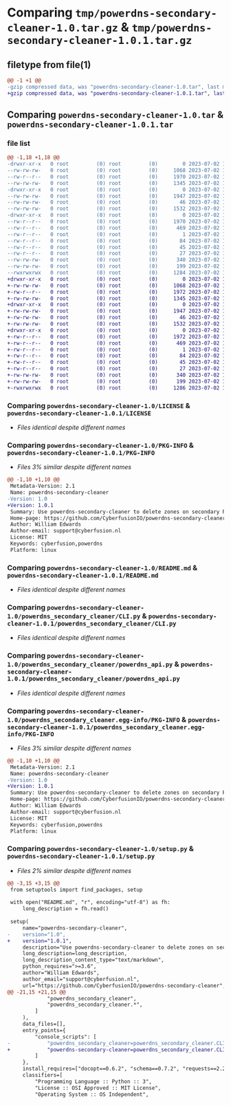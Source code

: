 # Comparing `tmp/powerdns-secondary-cleaner-1.0.tar.gz` & `tmp/powerdns-secondary-cleaner-1.0.1.tar.gz`

## filetype from file(1)

```diff
@@ -1 +1 @@
-gzip compressed data, was "powerdns-secondary-cleaner-1.0.tar", last modified: Sun Jul  2 14:20:39 2023, max compression
+gzip compressed data, was "powerdns-secondary-cleaner-1.0.1.tar", last modified: Sun Jul  2 15:51:37 2023, max compression
```

## Comparing `powerdns-secondary-cleaner-1.0.tar` & `powerdns-secondary-cleaner-1.0.1.tar`

### file list

```diff
@@ -1,18 +1,18 @@
-drwxr-xr-x   0 root         (0) root         (0)        0 2023-07-02 14:20:39.915873 powerdns-secondary-cleaner-1.0/
--rw-rw-rw-   0 root         (0) root         (0)     1068 2023-07-02 14:10:40.000000 powerdns-secondary-cleaner-1.0/LICENSE
--rw-r--r--   0 root         (0) root         (0)     1970 2023-07-02 14:20:39.915873 powerdns-secondary-cleaner-1.0/PKG-INFO
--rw-rw-rw-   0 root         (0) root         (0)     1345 2023-07-02 14:10:40.000000 powerdns-secondary-cleaner-1.0/README.md
-drwxr-xr-x   0 root         (0) root         (0)        0 2023-07-02 14:20:39.915873 powerdns-secondary-cleaner-1.0/powerdns_secondary_cleaner/
--rw-rw-rw-   0 root         (0) root         (0)     1947 2023-07-02 14:10:40.000000 powerdns-secondary-cleaner-1.0/powerdns_secondary_cleaner/CLI.py
--rw-rw-rw-   0 root         (0) root         (0)       46 2023-07-02 14:10:40.000000 powerdns-secondary-cleaner-1.0/powerdns_secondary_cleaner/__init__.py
--rw-rw-rw-   0 root         (0) root         (0)     1532 2023-07-02 14:10:40.000000 powerdns-secondary-cleaner-1.0/powerdns_secondary_cleaner/powerdns_api.py
-drwxr-xr-x   0 root         (0) root         (0)        0 2023-07-02 14:20:39.915873 powerdns-secondary-cleaner-1.0/powerdns_secondary_cleaner.egg-info/
--rw-r--r--   0 root         (0) root         (0)     1970 2023-07-02 14:20:39.000000 powerdns-secondary-cleaner-1.0/powerdns_secondary_cleaner.egg-info/PKG-INFO
--rw-r--r--   0 root         (0) root         (0)      469 2023-07-02 14:20:39.000000 powerdns-secondary-cleaner-1.0/powerdns_secondary_cleaner.egg-info/SOURCES.txt
--rw-r--r--   0 root         (0) root         (0)        1 2023-07-02 14:20:39.000000 powerdns-secondary-cleaner-1.0/powerdns_secondary_cleaner.egg-info/dependency_links.txt
--rw-r--r--   0 root         (0) root         (0)       84 2023-07-02 14:20:39.000000 powerdns-secondary-cleaner-1.0/powerdns_secondary_cleaner.egg-info/entry_points.txt
--rw-r--r--   0 root         (0) root         (0)       45 2023-07-02 14:20:39.000000 powerdns-secondary-cleaner-1.0/powerdns_secondary_cleaner.egg-info/requires.txt
--rw-r--r--   0 root         (0) root         (0)       27 2023-07-02 14:20:39.000000 powerdns-secondary-cleaner-1.0/powerdns_secondary_cleaner.egg-info/top_level.txt
--rw-rw-rw-   0 root         (0) root         (0)      340 2023-07-02 14:10:40.000000 powerdns-secondary-cleaner-1.0/pyproject.toml
--rw-rw-rw-   0 root         (0) root         (0)      199 2023-07-02 14:20:39.919873 powerdns-secondary-cleaner-1.0/setup.cfg
--rwxrwxrwx   0 root         (0) root         (0)     1284 2023-07-02 14:10:40.000000 powerdns-secondary-cleaner-1.0/setup.py
+drwxr-xr-x   0 root         (0) root         (0)        0 2023-07-02 15:51:37.170128 powerdns-secondary-cleaner-1.0.1/
+-rw-rw-rw-   0 root         (0) root         (0)     1068 2023-07-02 14:10:40.000000 powerdns-secondary-cleaner-1.0.1/LICENSE
+-rw-r--r--   0 root         (0) root         (0)     1972 2023-07-02 15:51:37.170128 powerdns-secondary-cleaner-1.0.1/PKG-INFO
+-rw-rw-rw-   0 root         (0) root         (0)     1345 2023-07-02 14:10:40.000000 powerdns-secondary-cleaner-1.0.1/README.md
+drwxr-xr-x   0 root         (0) root         (0)        0 2023-07-02 15:51:37.170128 powerdns-secondary-cleaner-1.0.1/powerdns_secondary_cleaner/
+-rw-rw-rw-   0 root         (0) root         (0)     1947 2023-07-02 14:10:40.000000 powerdns-secondary-cleaner-1.0.1/powerdns_secondary_cleaner/CLI.py
+-rw-rw-rw-   0 root         (0) root         (0)       46 2023-07-02 14:10:40.000000 powerdns-secondary-cleaner-1.0.1/powerdns_secondary_cleaner/__init__.py
+-rw-rw-rw-   0 root         (0) root         (0)     1532 2023-07-02 14:10:40.000000 powerdns-secondary-cleaner-1.0.1/powerdns_secondary_cleaner/powerdns_api.py
+drwxr-xr-x   0 root         (0) root         (0)        0 2023-07-02 15:51:37.170128 powerdns-secondary-cleaner-1.0.1/powerdns_secondary_cleaner.egg-info/
+-rw-r--r--   0 root         (0) root         (0)     1972 2023-07-02 15:51:37.000000 powerdns-secondary-cleaner-1.0.1/powerdns_secondary_cleaner.egg-info/PKG-INFO
+-rw-r--r--   0 root         (0) root         (0)      469 2023-07-02 15:51:37.000000 powerdns-secondary-cleaner-1.0.1/powerdns_secondary_cleaner.egg-info/SOURCES.txt
+-rw-r--r--   0 root         (0) root         (0)        1 2023-07-02 15:51:37.000000 powerdns-secondary-cleaner-1.0.1/powerdns_secondary_cleaner.egg-info/dependency_links.txt
+-rw-r--r--   0 root         (0) root         (0)       84 2023-07-02 15:51:37.000000 powerdns-secondary-cleaner-1.0.1/powerdns_secondary_cleaner.egg-info/entry_points.txt
+-rw-r--r--   0 root         (0) root         (0)       45 2023-07-02 15:51:37.000000 powerdns-secondary-cleaner-1.0.1/powerdns_secondary_cleaner.egg-info/requires.txt
+-rw-r--r--   0 root         (0) root         (0)       27 2023-07-02 15:51:37.000000 powerdns-secondary-cleaner-1.0.1/powerdns_secondary_cleaner.egg-info/top_level.txt
+-rw-rw-rw-   0 root         (0) root         (0)      340 2023-07-02 14:10:40.000000 powerdns-secondary-cleaner-1.0.1/pyproject.toml
+-rw-rw-rw-   0 root         (0) root         (0)      199 2023-07-02 15:51:37.170128 powerdns-secondary-cleaner-1.0.1/setup.cfg
+-rwxrwxrwx   0 root         (0) root         (0)     1286 2023-07-02 15:50:24.000000 powerdns-secondary-cleaner-1.0.1/setup.py
```

### Comparing `powerdns-secondary-cleaner-1.0/LICENSE` & `powerdns-secondary-cleaner-1.0.1/LICENSE`

 * *Files identical despite different names*

### Comparing `powerdns-secondary-cleaner-1.0/PKG-INFO` & `powerdns-secondary-cleaner-1.0.1/PKG-INFO`

 * *Files 3% similar despite different names*

```diff
@@ -1,10 +1,10 @@
 Metadata-Version: 2.1
 Name: powerdns-secondary-cleaner
-Version: 1.0
+Version: 1.0.1
 Summary: Use powerdns-secondary-cleaner to delete zones on secondary PowerDNS server that were deleted on primary PowerDNS server.
 Home-page: https://github.com/CyberfusionIO/powerdns-secondary-cleaner
 Author: William Edwards
 Author-email: support@cyberfusion.nl
 License: MIT
 Keywords: cyberfusion,powerdns
 Platform: linux
```

### Comparing `powerdns-secondary-cleaner-1.0/README.md` & `powerdns-secondary-cleaner-1.0.1/README.md`

 * *Files identical despite different names*

### Comparing `powerdns-secondary-cleaner-1.0/powerdns_secondary_cleaner/CLI.py` & `powerdns-secondary-cleaner-1.0.1/powerdns_secondary_cleaner/CLI.py`

 * *Files identical despite different names*

### Comparing `powerdns-secondary-cleaner-1.0/powerdns_secondary_cleaner/powerdns_api.py` & `powerdns-secondary-cleaner-1.0.1/powerdns_secondary_cleaner/powerdns_api.py`

 * *Files identical despite different names*

### Comparing `powerdns-secondary-cleaner-1.0/powerdns_secondary_cleaner.egg-info/PKG-INFO` & `powerdns-secondary-cleaner-1.0.1/powerdns_secondary_cleaner.egg-info/PKG-INFO`

 * *Files 3% similar despite different names*

```diff
@@ -1,10 +1,10 @@
 Metadata-Version: 2.1
 Name: powerdns-secondary-cleaner
-Version: 1.0
+Version: 1.0.1
 Summary: Use powerdns-secondary-cleaner to delete zones on secondary PowerDNS server that were deleted on primary PowerDNS server.
 Home-page: https://github.com/CyberfusionIO/powerdns-secondary-cleaner
 Author: William Edwards
 Author-email: support@cyberfusion.nl
 License: MIT
 Keywords: cyberfusion,powerdns
 Platform: linux
```

### Comparing `powerdns-secondary-cleaner-1.0/setup.py` & `powerdns-secondary-cleaner-1.0.1/setup.py`

 * *Files 2% similar despite different names*

```diff
@@ -3,15 +3,15 @@
 from setuptools import find_packages, setup
 
 with open("README.md", "r", encoding="utf-8") as fh:
     long_description = fh.read()
 
 setup(
     name="powerdns-secondary-cleaner",
-    version="1.0",
+    version="1.0.1",
     description="Use powerdns-secondary-cleaner to delete zones on secondary PowerDNS server that were deleted on primary PowerDNS server.",
     long_description=long_description,
     long_description_content_type="text/markdown",
     python_requires=">=3.6",
     author="William Edwards",
     author_email="support@cyberfusion.nl",
     url="https://github.com/CyberfusionIO/powerdns-secondary-cleaner",
@@ -21,15 +21,15 @@
             "powerdns_secondary_cleaner",
             "powerdns_secondary_cleaner.*",
         ]
     ),
     data_files=[],
     entry_points={
         "console_scripts": [
-            "powerdns_secondary_cleaner=powerdns_secondary_cleaner.CLI:main"
+            "powerdns-secondary-cleaner=powerdns_secondary_cleaner.CLI:main"
         ]
     },
     install_requires=["docopt==0.6.2", "schema==0.7.2", "requests==2.27.1"],
     classifiers=[
         "Programming Language :: Python :: 3",
         "License :: OSI Approved :: MIT License",
         "Operating System :: OS Independent",
```

